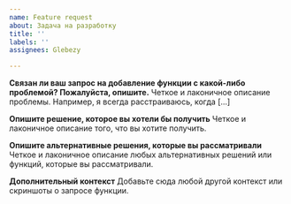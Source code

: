 ```yaml
---
name: Feature request
about: Задача на разработку
title: ''
labels: ''
assignees: Glebezy

---
```


**Связан ли ваш запрос на добавление функции с какой-либо проблемой? Пожалуйста, опишите.**
Четкое и лаконичное описание проблемы. Например, я всегда расстраиваюсь, когда [...]

**Опишите решение, которое вы хотели бы получить**
Четкое и лаконичное описание того, что вы хотите получить.

**Опишите альтернативные решения, которые вы рассматривали**
Четкое и лаконичное описание любых альтернативных решений или функций, которые вы рассматривали.

**Дополнительный контекст**
Добавьте сюда любой другой контекст или скриншоты о запросе функции.
